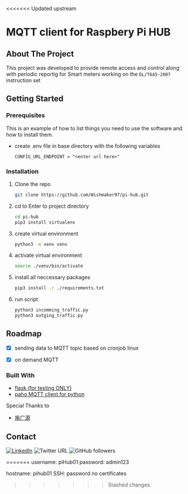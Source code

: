 <<<<<<< Updated upstream
<div id="top"></div>

<!-- PROJECT LOGO -->
# MQTT client for Raspbery Pi HUB


<!-- ABOUT THE PROJECT -->
## About The Project
This project was developed to provide remote access and control along with periodic reportig for Smart meters working on the `DL/T645-2007` instruction set

<!-- GETTING STARTED -->
## Getting Started

### Prerequisites

This is an example of how to list things you need to use the software and how to install them.
* create .env file in base directory with the following variables
  ```
  CONFIG_URL_ENDPOINT = "<enter url here>"
  ```

### Installation

1. Clone the repo
   ```sh
   git clone https://github.com/Wishmaker97/pi-hub.git
   ```
2. cd to Enter to project directory
   ```sh
   cd pi-hub
   pip3 install virtualenv
   ```

3. create virtual environment 
   ```sh
   python3 -m venv venv
   ```
4. activate virtual environment
   ```sh
   source ./venv/bin/activate
   ```
5. install all neccessary packages 
   ```sh
   pip3 install -r ./requirements.txt
   ```
6. run script
   ```sh
   python3 incomming_traffic.py
   python3 outging_traffic.py
   ```

<!-- ROADMAP -->
## Roadmap

- [x] sending data to MQTT topic based on cronjob linux
- [x] on demand MQTT


### Built With

* [flask (for testing ONLY)](https://flask.palletsprojects.com/en/2.0.x/)
* [paho MQTT client for python](https://www.eclipse.org/paho/index.php?page=clients/python/index.php)

Special Thanks to 
* [施广源](https://zhuanlan.zhihu.com/p/378137714)



<!-- CONTACT -->
## Contact

[![LinkedIn][linkedin-shield]][linkedin-url]  ![Twitter URL](https://img.shields.io/twitter/url?label=VishmikaFernan1&logo=twitter&style=for-the-badge&url=https%3A%2F%2Ftwitter.com%2FVishmikaFernan1) ![GitHub followers](https://img.shields.io/github/followers/Wishmaker97?logo=github&style=for-the-badge)



<!-- MARKDOWN LINKS & IMAGES -->
<!-- https://www.markdownguide.org/basic-syntax/#reference-style-links -->

[linkedin-shield]: https://img.shields.io/badge/-LinkedIn-black.svg?style=for-the-badge&logo=linkedin&colorB=555
[linkedin-url]: https://www.linkedin.com/in/vishmika-fernando-435923116/

=======
username: piHub01
password: admin123

hostname: pihub01
SSH: password no certificates
>>>>>>> Stashed changes
